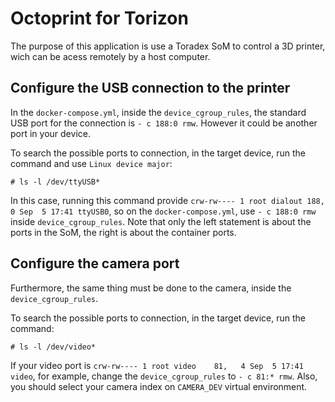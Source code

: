 # Octoprint for Torizon

The purpose of this application is use a Toradex SoM to control a 3D printer, wich can be acess remotely by a host computer.

## Configure the USB connection to the printer

In the `docker-compose.yml`, inside the `device_cgroup_rules`, the standard USB port for the connection is `- c 188:0 rmw`. However it could be another port in your device.

To search the possible ports to connection, in the target device, run the command and use `Linux device major`:

`# ls -l /dev/ttyUSB*`

In this case, running this command provide `crw-rw---- 1 root dialout 188,   0 Sep  5 17:41 ttyUSB0`, so on the `docker-compose.yml`, use `- c 188:0 rmw` inside `device_cgroup_rules`. Note that only the left statement is about the ports in the SoM, the right is about the container ports.

## Configure the camera port

Furthermore, the same thing must be done to the camera, inside the `device_cgroup_rules`.

To search the possible ports to connection, in the target device, run the command:

`# ls -l /dev/video*`

If your video port is `crw-rw---- 1 root video    81,   4 Sep  5 17:41 video`, for example, change the `device_cgroup_rules` to `- c 81:* rmw`. Also, you should select your camera index on `CAMERA_DEV` virtual environment.
